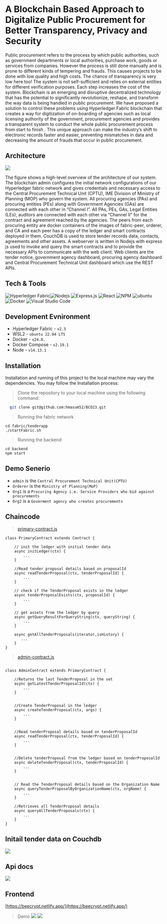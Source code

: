 # A Blockchain Based Approach to Digitalize Public Procurement for Better Transparency, Privacy and Security

Public procurement refers to the process by which public authorities, such as government departments or local authorities, purchase work, goods or services from companies. However the process is still done manually and is prone to different kinds of tempering and frauds. This causes projects to be done with low quality and high costs. The chance of transparency is very low here too! The system is not self-sufficient and relies on external entities for different verification purposes. Each step increases the cost of the system. Blockchain is an emerging and disruptive decentralized technology that has the potential to significantly revolutionize, reshape, and transform the way data is being handled in public procurement. We have proposed a solution to control these problems using Hyperledger Fabric blockchain that creates a way for digitization of on-boarding of agencies such as local licensing authority of the government, procurement agencies  and provides a transparent system to conduct the whole public procurement process from start to finish . This unique approach can make the industry’s shift to electronic records faster and easier, preventing mismatches in data and decreasing the amount of frauds that occur in public procurement.



## Architecture
![](./readme/Blockchain-2023-Architecture.png)

The figure shows a high-level overview of the architecture of our system. The blockchain admin configures the initial network configurations of our Hyperledger fabric network and gives credentials and necessary access to the Central Procurement Technical Unit (CPTU), IME Division of Ministry of Planning (MOP) who govern the system. All procuring agencies (PAs) and procuring entities (PEs) along with Government Agencies (GAs) are connected with each other in “Channel I”. All PAs, PEs, GAs, Legal Entities (LEs), auditors are connected with each other via “Channel II” for the contract and agreement reached by the agencies. The peers from each procuring entity are docker containers of the images of fabric-peer, orderer, and CA and each peer has a copy of the ledger and smart contracts deployed in them. CouchDB is used to store tender records data, contacts, agreements and other assets. A webserver is written in Nodejs with express js used to invoke and query the smart contracts and to provide the necessary APIs to communicate with the web client. Web clients are the tender notice, government agency dashboard, procuring agency dashboard and Central Procurement Technical Unit dashboard which use the REST APIs.

## Tech & Tools

![Hyperledger Fabric](https://img.shields.io/badge/Hyperledger%20Fabric-%23363636.svg?style=for-the-badge&logo=hyperledger&logoColor=white)![Nodejs](	https://img.shields.io/badge/Node.js-43853D?style=for-the-badge&logo=node.js&logoColor=white)
![Express.js](https://img.shields.io/badge/express.js-%23404d59.svg?style=for-the-badge&logo=express&logoColor=%2361DAFB)
![React](https://img.shields.io/badge/react-%2320232a.svg?style=for-the-badge&logo=react&logoColor=%2361DAFB)
![NPM](https://img.shields.io/badge/NPM-%23CB3837.svg?style=for-the-badge&logo=npm&logoColor=white)
![ubuntu](https://img.shields.io/badge/Ubuntu-E95420?style=for-the-badge&logo=ubuntu&logoColor=white)
![Docker](https://img.shields.io/badge/docker-%230db7ed.svg?style=for-the-badge&logo=docker&logoColor=white)
![Visual Studio Code](https://img.shields.io/badge/Visual%20Studio%20Code-0078d7.svg?style=for-the-badge&logo=visual-studio-code&logoColor=white)

## Development Evnironment
- Hyperledger Fabric - `v2.5`
- WSL2 - `ubuntu 22.04 LTS`
- Docker - `v24.0.`
- Docker Compose - `v2.19.1`
- Node - `v14.13.1`


## Installation

Installation and running of this project to the local machine may vary the dependencies. You may follow the Installation process:  


> Clone the repository to your local machine using the following command:

```bash
  git clone git@github.com:hmasum52/BCO23.git
```

> Running the fabric network
```
cd fabric/tenderapp
./startFabric.sh
```
> Running the backend
```
cd backend
npm start
```

## Demo Senerio
- `admin` is the `Central Procurement Technical Unit(CPTU)`
- `Orderer` is the `Ministry of Planning(MoP)`
- `Org1` is a `Procuring Agency i.e. Service Providers who bid against procurements`
- `Org2` is a `Goverment agency who creates procurements`

## Chaincode
> [primary-contract.js](/fabric/chaincode/tenderapp/javascript/lib/primary-contract.js)
```
class PrimaryContract extends Contract {

    // init the ledger with initial tender data
    async initLedger(ctx) {
        ...
    }

    //Read tender proposal details based on proposalId
    async readTenderProposal(ctx, tenderProposalId) {
        ...
    }

    // check if the TenderProposal exists in the ledger
    async tenderProposalExists(ctx, proposalId) {
        ...
    }

    // get assets from the ledger by query
    async getQueryResultForQueryString(ctx, queryString) {
        ...
    }

    async getAllTenderProposals(iterator,isHistory) {
       ...
    }
}
```
> [admin-contract.js](/fabric/chaincode/tenderapp/javascript/lib/admin-contract.js)
```

class AdminContract extends PrimaryContract {

    //Returns the last TenderProposal in the set
    async getLatestTenderProposalId(ctx) {
        ...
    }


    //Create TenderProposal in the ledger
    async createTenderProposal(ctx, args) {
        ...
    }


    //Read tenderProposal details based on tenderProposalId
    async readTenderProposal(ctx, tenderProposalId) {
        ...
    }


    //Delete tenderProposal from the ledger based on tenderProposalId
    async deleteTenderProposal(ctx, tenderProposalId) {
        ...
    }


    // Read the TenderProposal details based on the Organization Name
    async queryTenderProposalByOrganizationName(ctx, orgName) {
        ...
    }

    //Retrieves all TenderProposal details
    async queryAllTenderProposals(ctx) {
        ...
    }
}
```

## Initail tender data on Couchdb
![](./readme/db.png)

## Api docs
![](./readme/api.png)

## Frontend
[https://beecrypt.netlify.app/](https://beecrypt.netlify.app/)
> Demo
![](/readme/frontend_home.PNG)
![](/readme/front_details.PNG)